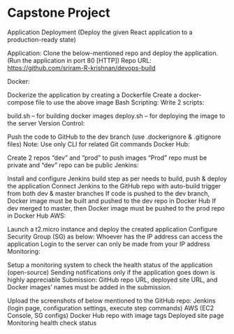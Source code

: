 Capstone Project
================

Application Deployment
(Deploy the given React application to a production-ready state)

Application:
Clone the below-mentioned repo and deploy the application. (Run the application in port 80 [HTTP])
Repo URL: https://github.com/sriram-R-krishnan/devops-build

Docker:

Dockerize the application by creating a Dockerfile
Create a docker-compose file to use the above image
Bash Scripting:
Write 2 scripts:

build.sh – for building docker images
deploy.sh – for deploying the image to the server
Version Control:

Push the code to GitHub to the dev branch (use .dockerignore & .gitignore files)
Note: Use only CLI for related Git commands
Docker Hub:

Create 2 repos “dev” and “prod” to push images
“Prod” repo must be private and “dev” repo can be public
Jenkins:

Install and configure Jenkins build step as per needs to build, push & deploy the application
Connect Jenkins to the GitHub repo with auto-build trigger from both dev & master branches
If code is pushed to the dev branch, Docker image must be built and pushed to the dev repo in Docker Hub
If dev merged to master, then Docker image must be pushed to the prod repo in Docker Hub
AWS:

Launch a t2.micro instance and deploy the created application
Configure Security Group (SG) as below:
Whoever has the IP address can access the application
Login to the server can only be made from your IP address
Monitoring:

Setup a monitoring system to check the health status of the application (open-source)
Sending notifications only if the application goes down is highly appreciable
Submission:
GitHub repo URL, deployed site URL, and Docker images’ names must be added in the submission.

Upload the screenshots of below mentioned to the GitHub repo:
Jenkins (login page, configuration settings, execute step commands)
AWS (EC2 Console, SG configs)
Docker Hub repo with image tags
Deployed site page
Monitoring health check status
